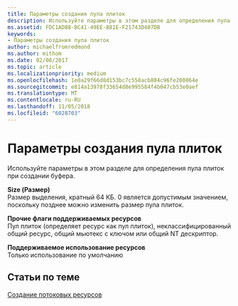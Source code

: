 ```yaml
---
title: Параметры создания пула плиток
description: Используйте параметры в этом разделе для определения пула плиток при создании буфера.
ms.assetid: FDC1AD88-BC41-49EE-881E-F21743D407DB
keywords:
- Параметры создания пула плиток
author: michaelfromredmond
ms.author: mithom
ms.date: 02/08/2017
ms.topic: article
ms.localizationpriority: medium
ms.openlocfilehash: 1e0a29f66d8d153bc7c558acb804c96fe200864e
ms.sourcegitcommit: e814a13978f33654d8e995584f4b047cb53e0aef
ms.translationtype: MT
ms.contentlocale: ru-RU
ms.lasthandoff: 11/05/2018
ms.locfileid: "6028703"
---
```

# <a name="tile-pool-creation-parameters"></a>Параметры создания пула плиток


Используйте параметры в этом разделе для определения пула плиток при создании буфера.

<span id="Size"></span><span id="size"></span><span id="SIZE"></span>**Size (Размер)**  
Размер выделения, кратный 64 КБ. 0 является допустимым значением, поскольку позднее можно изменить размер пула плиток.

<span id="Supported_Resource_Misc_Flags"></span><span id="supported_resource_misc_flags"></span><span id="SUPPORTED_RESOURCE_MISC_FLAGS"></span>**Прочие флаги поддерживаемых ресурсов**  
Пул плиток (определяет ресурс как пул плиток), неклассифицированный общий ресурс, общий мьютекс с ключом или общий NT дескриптор.

<span id="Supported_Resource_Usage"></span><span id="supported_resource_usage"></span><span id="SUPPORTED_RESOURCE_USAGE"></span>**Поддерживаемое использование ресурсов**  
Только использование по умолчанию

## <a name="span-idrelated-topicsspanrelated-topics"></a><span id="related-topics"></span>Статьи по теме


[Создание потоковых ресурсов](creating-streaming-resources.md)

 

 




